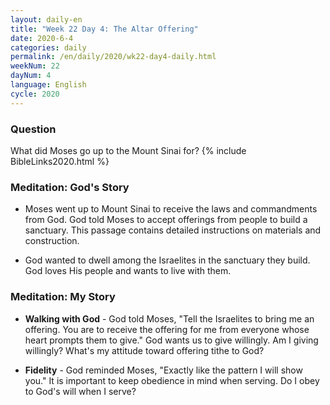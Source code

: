 ```yaml
---
layout: daily-en
title: "Week 22 Day 4: The Altar Offering"
date: 2020-6-4 
categories: daily
permalink: /en/daily/2020/wk22-day4-daily.html
weekNum: 22
dayNum: 4
language: English
cycle: 2020
---
```


### Question     
What did Moses go up to the Mount Sinai for?
{% include BibleLinks2020.html %} 

### Meditation: God's Story   
+ Moses went up to Mount Sinai to receive the laws and commandments from God. God told Moses to accept offerings from people to build a sanctuary. This passage contains detailed instructions on materials and construction. 

+ God wanted to dwell among the Israelites in the sanctuary they build. God loves His people and wants to live with them. 

### Meditation: My Story   
+ **Walking with God** - God told Moses, "Tell the Israelites to bring me an offering. You are to receive the offering for me from everyone whose heart prompts them to give." God wants us to give willingly. Am I giving willingly? What's my attitude toward offering tithe to God? 

+ **Fidelity** - God reminded Moses, "Exactly like the pattern I will show you." It is important to keep obedience in mind when serving. Do I obey to God's will when I serve? 
